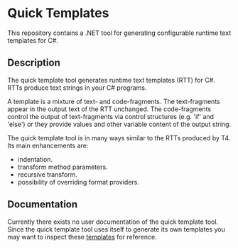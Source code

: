 # Quick Templates

This repository contains a .NET tool for generating configurable runtime text
templates for C#.

## Description

The quick template tool generates runtime text templates (RTT) for C#. RTTs
produce text strings in your C# programs.

A template is a mixture of text- and code-fragments. The text-fragments
appear in the output text of the RTT unchanged. The code-fragments control the
output of text-fragments via control structures (e.g. 'if' and 'else') or
they provide values and other variable content of the output string.

The quick template tool is in many ways similar to the RTTs produced by T4. Its
main enhancements are:

* indentation.
* transform method parameters.
* recursive transform.
* possibility of overriding format providers.

## Documentation

Currently there exists no user documentation of the quick template tool. Since
the quick template tool uses itself to generate its own templates you may want
to inspect these [templates](./Michaelis.QuickTemplates/CsTemplates/) for
reference.
